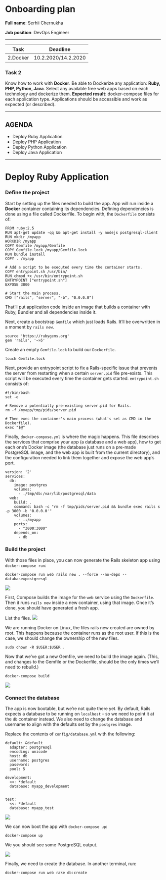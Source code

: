 # Onboarding plan

**Full name**: Serhii Chernukha

**Job position**: DevOps Engineer
___
Task  | Deadline
------------- | -------------
2.Docker  | 10.2.2020/14.2.2020

### Task 2

Know how to work with **Docker**. Be able to Dockerize any
application: **Ruby, PHP, Python, Java**. Select any available
free web apps based on each technology and dockerize
them. **Expected result**: docker-compose files for each
application type. Applications should be accessible and
work as expected (or described).

___

## AGENDA

  - Deploy Ruby Application
  - Deploy PHP Application
  - Deploy Python Application
  - Deploy Java Application

___

# Deploy Ruby Application

### Define the project

Start by setting up the files needed to build the app. App will run inside a **Docker** container containing its dependencies. Defining dependencies is done using a file called Dockerfile. To begin with, the ```Dockerfile``` consists of:

```
FROM ruby:2.5
RUN apt-get update -qq && apt-get install -y nodejs postgresql-client
RUN mkdir /myapp
WORKDIR /myapp
COPY Gemfile /myapp/Gemfile
COPY Gemfile.lock /myapp/Gemfile.lock
RUN bundle install
COPY . /myapp

# Add a script to be executed every time the container starts.
COPY entrypoint.sh /usr/bin/
RUN chmod +x /usr/bin/entrypoint.sh
ENTRYPOINT ["entrypoint.sh"]
EXPOSE 3000

# Start the main process.
CMD ["rails", "server", "-b", "0.0.0.0"]
```

That’ll put application code inside an image that builds a container with Ruby, Bundler and all dependencies inside it.

Next, create a bootstrap ```Gemfile``` which just loads Rails. It’ll be overwritten in a moment by ```rails new```.

```
source 'https://rubygems.org'
gem 'rails', '~>5'
```

Create an empty ```Gemfile.lock``` to build our ```Dockerfile```.

```
touch Gemfile.lock
```

Next, provide an entrypoint script to fix a Rails-specific issue that prevents the server from restarting when a certain ```server.pid``` file pre-exists. This script will be executed every time the container gets started. ```entrypoint.sh``` consists of:

```
#!/bin/bash
set -e

# Remove a potentially pre-existing server.pid for Rails.
rm -f /myapp/tmp/pids/server.pid

# Then exec the container's main process (what's set as CMD in the Dockerfile).
exec "$@"
```

Finally, ```docker-compose.yml``` is where the magic happens. This file describes the services that comprise your app (a database and a web app), how to get each one’s Docker image (the database just runs on a pre-made PostgreSQL image, and the web app is built from the current directory), and the configuration needed to link them together and expose the web app’s port.

```
version: '2'
services:
  db:
    image: postgres
    volumes:
      - ./tmp/db:/var/lib/postgresql/data
  web:
    build: .
    command: bash -c "rm -f tmp/pids/server.pid && bundle exec rails s -p 3000 -b '0.0.0.0'"
    volumes:
      - .:/myapp
    ports:
      - "3000:3000"
    depends_on:
      - db
```

### Build the project

With those files in place, you can now generate the Rails skeleton app using ```docker-compose run```:

```
docker-compose run web rails new . --force --no-deps --database=postgresql
```

![](https://i.paste.pics/cda866f867657a96ca5e3684f43bd267.png?trs=f6009fac31c07e6ac9e276bf728abce1f2845bf446fb75be32daf440558621e0)

First, Compose builds the image for the ```web``` service using the ```Dockerfile```. Then it runs ```rails new``` inside a new container, using that image. Once it’s done, you should have generated a fresh app.

List the files.
![](https://i.paste.pics/4e85b39604949a561a980d199af9d85c.png?trs=f6009fac31c07e6ac9e276bf728abce1f2845bf446fb75be32daf440558621e0)

We are running Docker on Linux, the files rails new created are owned by root. This happens because the container runs as the root user. If this is the case, we should change the ownership of the new files.

```
sudo chown -R $USER:$USER .
```

Now that we’ve got a new Gemfile, we need to build the image again. (This, and changes to the Gemfile or the Dockerfile, should be the only times we’ll need to rebuild.)

```
docker-compose build
```

![](https://i.paste.pics/8ce1709bf0ce28d09a376bc850446228.png?trs=f6009fac31c07e6ac9e276bf728abce1f2845bf446fb75be32daf440558621e0)

### Connect the database

The app is now bootable, but we’re not quite there yet. By default, Rails expects a database to be running on ```localhost``` - so we need to point it at the ```db``` container instead. We also need to change the database and username to align with the defaults set by the ```postgres``` image.

Replace the contents of ```config/database.yml``` with the following:

```
default: &default
  adapter: postgresql
  encoding: unicode
  host: db
  username: postgres
  password:
  pool: 5

development:
  <<: *default
  database: myapp_development


test:
  <<: *default
  database: myapp_test
```

![](https://i.paste.pics/79f3950cfa895c73c9e8d146e2f97d60.png?trs=f6009fac31c07e6ac9e276bf728abce1f2845bf446fb75be32daf440558621e0)

We can now boot the app with ```docker-compose up```:

```
docker-compose up
```

We you should see some PostgreSQL output.

![](https://i.paste.pics/fafa3964b0d79f85989c7e89296d243c.png?trs=f6009fac31c07e6ac9e276bf728abce1f2845bf446fb75be32daf440558621e0)

Finally, we need to create the database. In another terminal, run:

```
docker-compose run web rake db:create
```
